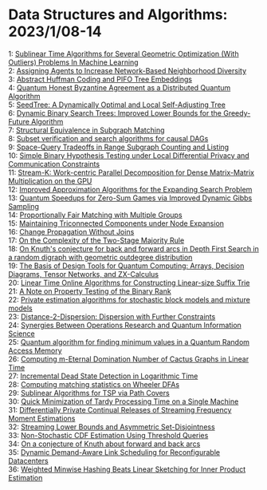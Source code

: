 # Data Structures and Algorithms: 2023/1/08-14  
1: [Sublinear Time Algorithms for Several Geometric Optimization (With  Outliers) Problems In Machine Learning](https://doi.org/10.48550/arXiv.2301.02870)  
2: [Assigning Agents to Increase Network-Based Neighborhood Diversity](https://doi.org/10.48550/arXiv.2301.02876)  
3: [Abstract Huffman Coding and PIFO Tree Embeddings](https://doi.org/10.48550/arXiv.2301.02878)  
4: [Quantum Honest Byzantine Agreement as a Distributed Quantum Algorithm](https://doi.org/10.48550/arXiv.2301.02944)  
5: [SeedTree: A Dynamically Optimal and Local Self-Adjusting Tree](https://doi.org/10.48550/arXiv.2301.03074)  
6: [Dynamic Binary Search Trees: Improved Lower Bounds for the Greedy-Future  Algorithm](https://doi.org/10.48550/arXiv.2301.03084)  
7: [Structural Equivalence in Subgraph Matching](https://doi.org/10.48550/arXiv.2301.03161)  
8: [Subset verification and search algorithms for causal DAGs](https://doi.org/10.48550/arXiv.2301.03180)  
9: [Space-Query Tradeoffs in Range Subgraph Counting and Listing](https://doi.org/10.48550/arXiv.2301.03390)  
10: [Simple Binary Hypothesis Testing under Local Differential Privacy and  Communication Constraints](https://doi.org/10.48550/arXiv.2301.03566)  
11: [Stream-K: Work-centric Parallel Decomposition for Dense Matrix-Matrix  Multiplication on the GPU](https://doi.org/10.48550/arXiv.2301.03598)  
12: [Improved Approximation Algorithms for the Expanding Search Problem](https://doi.org/10.48550/arXiv.2301.03638)  
13: [Quantum Speedups for Zero-Sum Games via Improved Dynamic Gibbs Sampling](https://doi.org/10.48550/arXiv.2301.03763)  
14: [Proportionally Fair Matching with Multiple Groups](https://doi.org/10.48550/arXiv.2301.03862)  
15: [Maintaining Triconnected Components under Node Expansion](https://doi.org/10.48550/arXiv.2301.03972)  
16: [Change Propagation Without Joins](https://doi.org/10.48550/arXiv.2301.04003)  
17: [On the Complexity of the Two-Stage Majority Rule](https://doi.org/10.48550/arXiv.2301.04009)  
18: [On Knuth's conjecture for back and forward arcs in Depth First Search in  a random digraph with geometric outdegree distribution](https://doi.org/10.48550/arXiv.2301.04131)  
19: [The Basis of Design Tools for Quantum Computing: Arrays, Decision  Diagrams, Tensor Networks, and ZX-Calculus](https://doi.org/10.48550/arXiv.2301.04147)  
20: [Linear Time Online Algorithms for Constructing Linear-size Suffix Trie](https://doi.org/10.48550/arXiv.2301.04295)  
21: [A Note on Property Testing of the Binary Rank](https://doi.org/10.48550/arXiv.2301.04406)  
22: [Private estimation algorithms for stochastic block models and mixture  models](https://doi.org/10.48550/arXiv.2301.04822)  
23: [Distance-2-Dispersion: Dispersion with Further Constraints](https://doi.org/10.48550/arXiv.2301.04938)  
24: [Synergies Between Operations Research and Quantum Information Science](https://doi.org/10.48550/arXiv.2301.05554)  
25: [Quantum algorithm for finding minimum values in a Quantum Random Access  Memory](https://doi.org/10.48550/arXiv.2301.05122)  
26: [Computing m-Eternal Domination Number of Cactus Graphs in Linear Time](https://doi.org/10.48550/arXiv.2301.05155)  
27: [Incremental Dead State Detection in Logarithmic Time](https://doi.org/10.48550/arXiv.2301.05308)  
28: [Computing matching statistics on Wheeler DFAs](https://doi.org/10.48550/arXiv.2301.05338)  
29: [Sublinear Algorithms for TSP via Path Covers](https://doi.org/10.48550/arXiv.2301.05350)  
30: [Quick Minimization of Tardy Processing Time on a Single Machine](https://doi.org/10.48550/arXiv.2301.05460)  
31: [Differentially Private Continual Releases of Streaming Frequency Moment  Estimations](https://doi.org/10.48550/arXiv.2301.05605)  
32: [Streaming Lower Bounds and Asymmetric Set-Disjointness](https://doi.org/10.48550/arXiv.2301.05658)  
33: [Non-Stochastic CDF Estimation Using Threshold Queries](https://doi.org/10.48550/arXiv.2301.05682)  
34: [On a conjecture of Knuth about forward and back arcs](https://doi.org/10.48550/arXiv.2301.05704)  
35: [Dynamic Demand-Aware Link Scheduling for Reconfigurable Datacenters](https://doi.org/10.48550/arXiv.2301.05751)  
36: [Weighted Minwise Hashing Beats Linear Sketching for Inner Product  Estimation](https://doi.org/10.48550/arXiv.2301.05811)  
